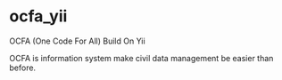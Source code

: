 # ocfa_yii
OCFA (One Code For All) Build On Yii

OCFA is information system make civil data management be easier than before.
